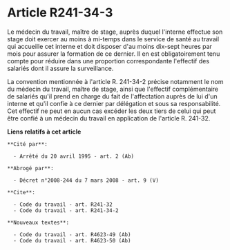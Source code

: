 # Article R241-34-3

Le médecin du travail, maître de stage, auprès duquel l'interne effectue son stage doit exercer au moins à mi-temps dans le
service de santé au travail qui accueille cet interne et doit disposer d'au moins dix-sept heures par mois pour assurer la
formation de ce dernier. Il en est obligatoirement tenu compte pour réduire dans une proportion correspondante l'effectif des
salariés dont il assure la surveillance.

La convention mentionnée à l'article R. 241-34-2 précise notamment le nom du médecin du travail, maître de stage, ainsi que
l'effectif complémentaire de salariés qu'il prend en charge du fait de l'affectation auprès de lui d'un interne et qu'il
confie à ce dernier par délégation et sous sa responsabilité. Cet effectif ne peut en aucun cas excéder les deux tiers de
celui qui peut être confié à un médecin du travail en application de l'article R. 241-32.

**Liens relatifs à cet article**

	**Cité par**:

	  - Arrêté du 20 avril 1995 - art. 2 (Ab)

	**Abrogé par**:

	  - Décret n°2008-244 du 7 mars 2008 - art. 9 (V)

	**Cite**:

	  - Code du travail - art. R241-32
	  - Code du travail - art. R241-34-2

	**Nouveaux textes**:

	  - Code du travail - art. R4623-49 (Ab)
	  - Code du travail - art. R4623-50 (Ab)
